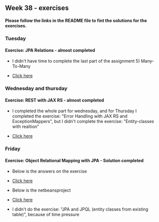 ## Week 38 - exercises 

#### Please follow the links in the README file to fint the solutions for the exercises.

### Tuesday

#### Exercise: JPA Relations - almost completed

* I didn't have time to complete the last part of the assignment 5) Many-To-Many

* [Click here](https://github.com/amandajuhl95/week38/tree/master/tuesdayExercise/src/main/java)

### Wednesday and thursday

#### Exercise: REST with JAX RS - almost completed

* I completed the whole part for wednesday, and for Thursday I completed the exercise: "Error Handling with JAX RS and ExceptionMappers", but I didn't complete the exercise: "Entity-classes with realtion"

* [Click here](https://github.com/amandajuhl95/week38/tree/master/wednesdayExercise/src)

### Friday

#### Exercise: Object Relational Mapping with JPA - Solution completed

* Below is the answers on the exercise

* [Click here](https://github.com/amandajuhl95/week38/blob/master/fridayExercise.pdf)

* Below is the netbeansproject

* [Click here](https://github.com/amandajuhl95/week38/tree/master/fridayExercise/src/main/java)

* I didn't do the exercise: "JPA and JPQL (entity classes from existing table)", because of time pressure
